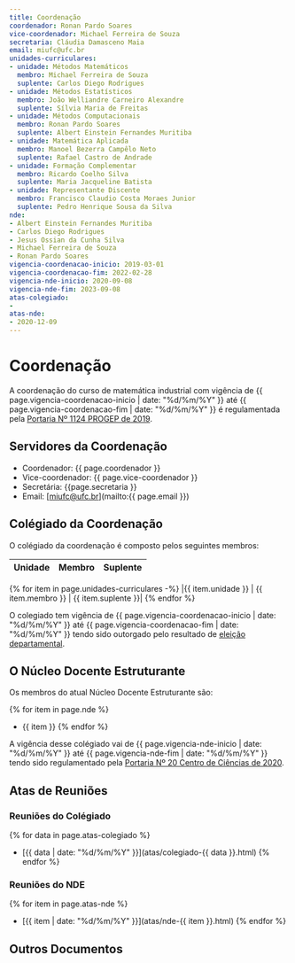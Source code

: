 ```yaml
---
title: Coordenação
coordenador: Ronan Pardo Soares
vice-coordenador: Michael Ferreira de Souza
secretaria: Cláudia Damasceno Maia
email: miufc@ufc.br
unidades-curriculares:
- unidade: Métodos Matemáticos
  membro: Michael Ferreira de Souza
  suplente: Carlos Diego Rodrigues 
- unidade: Métodos Estatísticos
  membro: João Welliandre Carneiro Alexandre
  suplente: Sílvia Maria de Freitas
- unidade: Métodos Computacionais
  membro: Ronan Pardo Soares
  suplente: Albert Einstein Fernandes Muritiba
- unidade: Matemática Aplicada
  membro: Manoel Bezerra Campêlo Neto
  suplente: Rafael Castro de Andrade
- unidade: Formação Complementar
  membro: Ricardo Coelho Silva
  suplente: Maria Jacqueline Batista
- unidade: Representante Discente
  membro: Francisco Claudio Costa Moraes Junior
  suplente: Pedro Henrique Sousa da Silva
nde:
- Albert Einstein Fernandes Muritiba
- Carlos Diego Rodrigues
- Jesus Ossian da Cunha Silva
- Michael Ferreira de Souza
- Ronan Pardo Soares
vigencia-coordenacao-inicio: 2019-03-01
vigencia-coordenacao-fim: 2022-02-28
vigencia-nde-inicio: 2020-09-08
vigencia-nde-fim: 2023-09-08
atas-colegiado:
- 
atas-nde:
- 2020-12-09
---
```


# Coordenação

A coordenação do curso de matemática industrial com vigência de {{ page.vigencia-coordenacao-inicio | date: "%d/%m/%Y" }} até {{ page.vigencia-coordenacao-fim | date: "%d/%m/%Y" }} é regulamentada pela [Portaria Nº 1124 PROGEP de 2019](../assets/pdfs/coordenacao/vigencia-coordenacao-2019-03-01-2022-02-28.pdf).

## Servidores da Coordenação

- Coordenador: {{ page.coordenador }}
- Vice-coordenador: {{ page.vice-coordenador }}
- Secretária: {{page.secretaria }}
- Email: [miufc@ufc.br](mailto:{{ page.email }})

## Colégiado da Coordenação

O colégiado da coordenação é composto pelos seguintes membros:

| Unidade | Membro | Suplente |
| ------- | ------ | -------- |
{% for item in page.unidades-curriculares -%}
|{{ item.unidade }} | {{ item.membro }} | {{ item.suplente }}|
{% endfor %}

O colegiado tem vigência de {{ page.vigencia-coordenacao-inicio | date: "%d/%m/%Y" }} até {{ page.vigencia-coordenacao-fim | date: "%d/%m/%Y" }} tendo sido outorgado pelo resultado de [eleição departamental](../assets/pdfs/coordenacao/vigencia-colegiado-2019-03-01-2022-02-28.pdf).

## O Núcleo Docente Estruturante

Os membros do atual Núcleo Docente Estruturante são:

{% for item in page.nde %}
- {{ item }}
{% endfor %}

A vigência desse colégiado vai de {{ page.vigencia-nde-inicio | date: "%d/%m/%Y" }} até {{ page.vigencia-nde-fim | date: "%d/%m/%Y" }} tendo sido regulamentado pela [Portaria Nº 20 Centro de Ciências de 2020](../assets/pdfs/coordenacao/vigencia-NDE-2020-09-08-2023-09-08.pdf).

## Atas de Reuniões

### Reuniões do Colégiado

{% for data in page.atas-colegiado %}
- [{{ data | date: "%d/%m/%Y" }}](atas/colegiado-{{ data }}.html)
{% endfor %}

### Reuniões do NDE

{% for item in page.atas-nde %}
- [{{ item | date: "%d/%m/%Y" }}](atas/nde-{{ item }}.html)
{% endfor %}

## Outros Documentos
